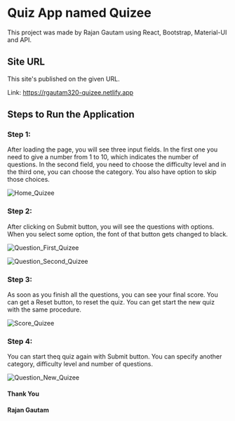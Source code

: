 # Quiz App named Quizee

This project was made by Rajan Gautam using React, Bootstrap, Material-UI and API.

## Site URL

This site's published on the given URL.

Link: https://rgautam320-quizee.netlify.app

## Steps to Run the Application

### Step 1:

After loading the page, you will see three input fields. In the first one you need to give a number from 1 to 10, which indicates the number of questions. In the second field, you need to choose the difficulty level and in the third one, you can choose the category. You also have option to skip those choices.

![Home_Quizee](https://user-images.githubusercontent.com/71542496/115102205-089eba00-9f67-11eb-9f8b-0ca734f5e540.png)

### Step 2:

After clicking on Submit button, you will see the questions with options. When you select some option, the font of that button gets changed to black.

![Question_First_Quizee](https://user-images.githubusercontent.com/71542496/115102270-71863200-9f67-11eb-826f-9e74f7cbbf09.png)

![Question_Second_Quizee](https://user-images.githubusercontent.com/71542496/115102288-937fb480-9f67-11eb-89fb-fe1aec5d006e.png)

### Step 3:

As soon as you finish all the questions, you can see your final score. You can get a Reset button, to reset the quiz. You can get start the new quiz with the same procedure.

![Score_Quizee](https://user-images.githubusercontent.com/71542496/115102372-0db03900-9f68-11eb-87f4-8cf2e7a846e0.png)

### Step 4:

You can start theq quiz again with Submit button. You can specify another category, difficulty level and number of questions.

![Question_New_Quizee](https://user-images.githubusercontent.com/71542496/115102420-52d46b00-9f68-11eb-8049-aa3bc6564813.png)

#### Thank You

#### Rajan Gautam
